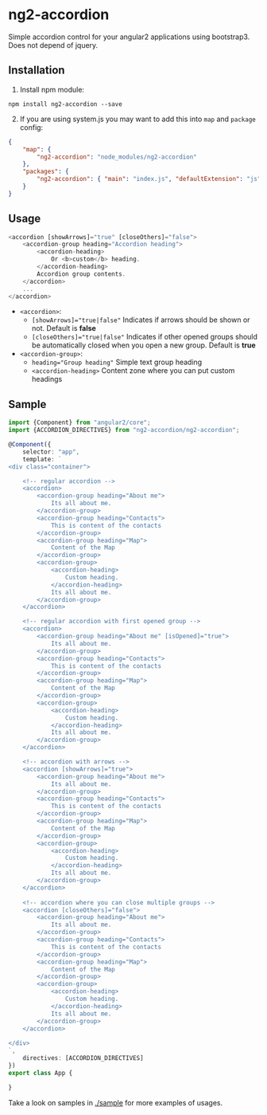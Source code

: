 # ng2-accordion

Simple accordion control for your angular2 applications using bootstrap3. Does not depend of jquery.

## Installation

1. Install npm module:

`npm install ng2-accordion --save`

2. If you are using system.js you may want to add this into `map` and `package` config:

```json
{
    "map": {
        "ng2-accordion": "node_modules/ng2-accordion"
    },
    "packages": {
        "ng2-accordion": { "main": "index.js", "defaultExtension": "js" }
    }
}
```
## Usage

```typescript
<accordion [showArrows]="true" [closeOthers]="false">
    <accordion-group heading="Accordion heading">
        <accordion-heading>
            Or <b>custom</b> heading.  
        </accordion-heading>
        Accordion group contents.
    </accordion>
    ...
</accordion>
```

* `<accordion>`:
    * `[showArrows]="true|false"` Indicates if arrows should be shown or not. Default is **false**
    * `[closeOthers]="true|false"` Indicates if other opened groups should be automatically closed when you open a new group. Default is **true**
* `<accordion-group>`:
    * `heading="Group heading"` Simple text group heading
    * `<accordion-heading>` Content zone where you can put custom headings

## Sample

```typescript
import {Component} from "angular2/core";
import {ACCORDION_DIRECTIVES} from "ng2-accordion/ng2-accordion";

@Component({
    selector: "app",
    template: `
<div class="container">

    <!-- regular accordion -->
    <accordion>
        <accordion-group heading="About me">
            Its all about me.
        </accordion-group>
        <accordion-group heading="Contacts">
            This is content of the contacts
        </accordion-group>
        <accordion-group heading="Map">
            Content of the Map
        </accordion-group>
        <accordion-group>
            <accordion-heading>
                Custom heading.  
            </accordion-heading>
            Its all about me.
        </accordion-group>
    </accordion>

    <!-- regular accordion with first opened group -->
    <accordion>
        <accordion-group heading="About me" [isOpened]="true">
            Its all about me.
        </accordion-group>
        <accordion-group heading="Contacts">
            This is content of the contacts
        </accordion-group>
        <accordion-group heading="Map">
            Content of the Map
        </accordion-group>
        <accordion-group>
            <accordion-heading>
                Custom heading.  
            </accordion-heading>
            Its all about me.
        </accordion-group>
    </accordion>

    <!-- accordion with arrows -->
    <accordion [showArrows]="true">
        <accordion-group heading="About me">
            Its all about me.
        </accordion-group>
        <accordion-group heading="Contacts">
            This is content of the contacts
        </accordion-group>
        <accordion-group heading="Map">
            Content of the Map
        </accordion-group>
        <accordion-group>
            <accordion-heading>
                Custom heading.  
            </accordion-heading>
            Its all about me.
        </accordion-group>
    </accordion>
    
    <!-- accordion where you can close multiple groups -->
    <accordion [closeOthers]="false">
        <accordion-group heading="About me">
            Its all about me.
        </accordion-group>
        <accordion-group heading="Contacts">
            This is content of the contacts
        </accordion-group>
        <accordion-group heading="Map">
            Content of the Map
        </accordion-group>
        <accordion-group>
            <accordion-heading>
                Custom heading.  
            </accordion-heading>
            Its all about me.
        </accordion-group>
    </accordion>
    
</div>
`,
    directives: [ACCORDION_DIRECTIVES]
})
export class App {

}
```

Take a look on samples in [./sample](https://github.com/pleerock/ng2-accordion/tree/master/sample) for more examples of
usages.
